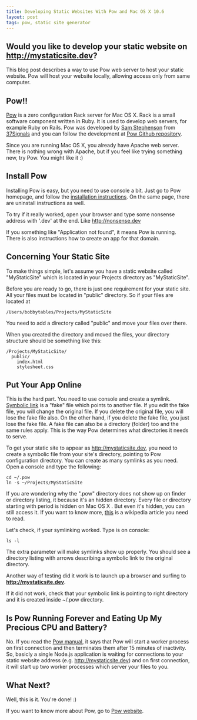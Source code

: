 ```yaml
---
title: Developing Static Websites With Pow and Mac OS X 10.6
layout: post
tags: pow, static site generator
---
```

## Would you like to develop your static website on http://mystaticsite.dev? ##

This blog post describes a way to use Pow web server to host your static website. Pow will host your website locally, allowing access only from same computer.

## Pow!! ##

[Pow](http://pow.cx) is a zero configuration Rack server for Mac OS X. Rack is a small software component written in Ruby. It is used to develop web servers, for example Ruby on Rails. Pow was developed by [Sam Stephenson](http://twitter.com/#!/sstephenson) from [37Signals](http://www.37signals.com) and you can follow the development at [Pow Github repository](https://github.com/37signals/pow).

Since you are running Mac OS X, you already have Apache web server. There is nothing wrong with Apache, but if you feel like trying something new, try Pow. You might like it :)

## Install Pow ##

Installing Pow is easy, but you need to use console a bit. Just go to Pow homepage, and follow the [installation instructions](http://pow.cx/manual.html#section_1). On the same page, there are uninstall instructions as well.

To try if it really worked, open your browser and type some nonsense address with '.dev' at the end. Like http://nonsense.dev

If you something like "Application not found", it means Pow is running. There is also instructions how to create an app for that domain.

## Concerning Your Static Site ##

To make things simple, let's assume you have a static website called "MyStaticSite" which is located in your Projects directory as "MyStaticSite".

Before you are ready to go, there is just one requirement for your static site. All your files must be located in "public" directory. So if your files are located at

    /Users/bobbytables/Projects/MyStaticSite

You need to add a directory called "public" and move your files over there.

When you created the directory and moved the files, your directory structure should be something like this:

    /Projects/MyStaticSite/
      public/
        index.html
        stylesheet.css


## Put Your App Online ##

This is the hard part. You need to use console and create a symlink. [Symbolic link](http://en.wikipedia.org/wiki/Symbolic_link) is a "fake" file which points to another file. If you edit the fake file, you will change the original file. If you delete the original file, you will lose the fake file also. On the other hand, if you delete the fake file, you just lose the fake file. A fake file can also be a directory (folder) too and the same rules apply. This is the way Pow determines what directories it needs to serve.

To get your static site to appear as http://mystaticsite.dev, you need to create a symbolic file from your site's directory, pointing to Pow configuration directory. You can create as many symlinks as you need. Open a console and type the following:

    cd ~/.pow
    ln -s ~/Projects/MyStaticSite

If you are wondering why the ".pow" directory does not show up on finder or directory listing, it because it's an hidden directory. Every file or directory starting with period is hidden on Mac OS X . But even it's hidden, you can still access it. If you want to know more, [this](http://en.wikipedia.org/wiki/Hidden_file_and_hidden_directory#Unix_and_Unix-like_environments) is a wikipedia article you need to read.

Let's check, if your symlinking worked. Type is on console:

    ls -l

The extra parameter will make symlinks show up properly. You should see a directory listing with arrows describing a symbolic link to the original directory.

Another way of testing did it work is to launch up a browser and surfing to **http://mystaticsite.dev**.

If it did not work, check that your symbolic link is pointing to right directory and it is created inside ~/.pow directory.

## Is Pow Running Forever and Eating Up My Precious CPU and Battery? ##

No. If you read the [Pow manual](http://pow.cx/manual.html#section_2), it says that Pow will start a worker process on first connection and then terminates them after 15 minutes of inactivity. So, basicly a single Node.js application is waiting for connections to your static website address (e.g. http://mystaticsite.dev) and on first connection, it will start up two worker processes which server your files to you.

## What Next? ##

Well, this is it. You're done! :)

If you want to know more about Pow, go to [Pow website](http://pow.cx).
